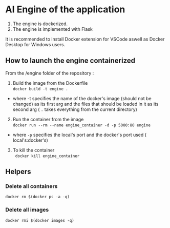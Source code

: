 # AI Engine of the application

1. The engine is dockerized.
2. The engine is implemented with Flask 

It is recommended to install Docker extension for VSCode aswell as Docker Desktop for Windows users.

## How to launch the engine containerized

From the /engine folder of the repository :

1. Build the image from the Dockerfile  
``` docker build -t engine .  ```
* where -t specifies the name of the docker's image (should not be changed) as its first arg and the files that should be loaded in it as its second arg ( ```.``` takes everything from the current directory)

2. Run the container from the image  
 ```docker run --rm --name engine_container -d -p 5000:80 engine    ```
* where ```-p```  specifies the local's port and the docker's port used ( local's:docker's)

3. To kill the container   
``` docker kill engine_container```


## Helpers

### Delete all containers
 ```docker rm $(docker ps -a -q) ```

### Delete all images
 ```docker rmi $(docker images -q) ```

